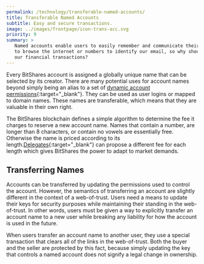 ```yaml
---
permalink: /technology/transferable-named-accounts/
title: Transferable Named Accounts
subtitle: Easy and secure transactions.
image: ../images/frontpage/icon-trans-acc.svg
priority: 9
summary: >
   Named accounts enable users to easily remember and communicate their account information.  We don't use IP addresses
   to browse the internet or numbers to identify our email, so why shouldn't we have human-friendly account names for
   our financial transactions?
---
```


Every BitShares account is assigned a globally unique name that can be selected by its creator.  There are many
potential uses for account names beyond simply being an alias to a set of
[dynamic account permissions](/technology/dynamic-account-permissions){:target="_blank"}.
They can be used as user logins or mapped to domain names.
These names are transferable, which means that they are valuable in their own right.

The BitShares blockchain defines a simple algorithm to determine the fee it charges to reserve a new account name.
Names that contain a number, are longer than 8 characters, or contain no vowels are essentially free.  Otherwise the
name is priced according to its length.[Delegates](/technology/delegated-proof-of-stake-consensus){:target="_blank"} can propose a different fee for each length which gives BitShares the power to adapt to market demands.

## Transferring Names

Accounts can be transferred by updating the permissions used to control the account. However, the semantics of
transferring an account are slightly different in the context of a web-of-trust.  Users need a means to update their
keys for security purposes while maintaining their standing in the web-of-trust.  In other words, users must be given a
way to explicitly transfer an account name to a new user while breaking any liability for how the account is used in the
future.

When users transfer an account name to another user, they use a special transaction that clears all of the links in the
web-of-trust.   Both the buyer and the seller are protected by this fact, because simply updating the key that controls
a named account does not signify a legal change in ownership.
